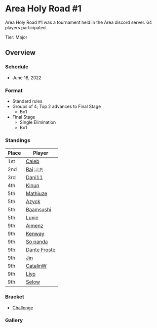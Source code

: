 # Area Holy Road #1

Area Holy Road #1 was a tournament held in the Area discord server.
64 players participated.

Tier: Major

## Overview

### Schedule
- June 18, 2022

### Format
- Standard rules
- Groups of 4; Top 2 advances to Final Stage
  - Bo1 
- Final Stage
  - Single Elimination
  - Bo1

### Standings

|Place|Player|
|-|-|
|1st|[Caleb](../../players/bulgarian/caleb.md)|
|2nd|[Rai](../../players/japanese/rai.md) :jp:|
|3rd|[Dani11](../../players/colombian/dani11.md)|
|4th|[Kinun](../../players/belgian/kinun.md)|
|5th|[Mathiuze](../../players/french/mathiuze.md)|
|5th|[Azyck](../../players/french/azyck.md)|
|5th|[Baamsushi](../../players/indonesian/baamsushi.md)|
|5th|[Luxie](../../players/belgian/luxie.md)|
|9th|[Aimenz](../../players/french/aimenz.md)|
|9th|[Kenway](../../players/french/kenway.md)|
|9th|[So panda](../../players/brazilian/panda.md)|
|9th|[Dante Froste](../../players/argentinian/dantefroste.md)|
|9th|[Jin](../../players/french/jin.md)|
|9th|[CatalinW](../../players/romanian/catalinw.md)|
|9th|[Liyo](../../players/french/koro.md)|
|9th|[Selow](../../players/french/$elow.md)|

### Bracket
- [Challonge](https://challonge.com/fr/holyroad)

### Gallery
